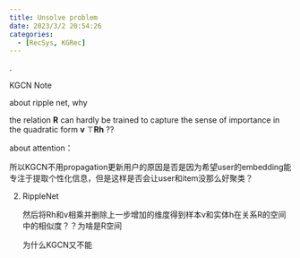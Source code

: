 ```yaml
---
title: Unsolve problem
date: 2023/3/2 20:54:26
categories:
  - [RecSys, KGRec]
---
```


.

<!-- more -->


KGCN Note

about ripple net, why

the relation **R** can hardly be trained to capture the sense of importance in the quadratic form **v** ⊤**Rh** ??

about attention：

所以KGCN不用propagation更新用户的原因是否是因为希望user的embedding能专注于提取个性化信息，但是这样是否会让user和item没那么好聚类？



2. RippleNet

   然后将Rh和v相乘并删除上一步增加的维度得到样本v和实体h在关系R的空间中的相似度？？为啥是R空间

   为什么KGCN又不能

